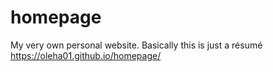 # homepage
My  very own personal website. Basically this is just a résumé  
https://oleha01.github.io/homepage/
